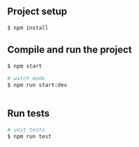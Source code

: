 ## Project setup

```bash
$ npm install
```

## Compile and run the project

```bash
$ npm start

# watch mode
$ npm run start:dev
 
```

## Run tests

```bash
# unit tests
$ npm run test
 
```
